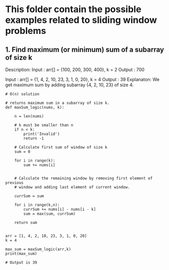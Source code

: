 # This folder contain the possible examples related to sliding window problems

## 1. Find maximum (or minimum) sum of a subarray of size k

Description:
Input : arr[] = {100, 200, 300, 400}, k = 2
Output : 700

Input : arr[] = {1, 4, 2, 10, 23, 3, 1, 0, 20}, k = 4
Output : 39
Explanaton: We get maximum sum by adding subarray {4, 2, 10, 23} of size 4.

```
# O(n) solution

# returns maximum sum in a subarray of size k.
def maxSum_logic(nums, k):

    n = len(nums)

    # k must be smaller than n
    if n < k:
        print('Invalid')
        return -1

    # Calculate first sum of window of size k
    sum = 0

    for i in range(k):
        sum += nums[i]


    # Calculate the remaining window by removing first element of previous
    # window and adding last element of current window.

    currSum = sum

    for i in range(k,n):
        currSum += nums[i] - nums[i - k]
        sum = max(sum, currSum)

    return sum


arr = [1, 4, 2, 10, 23, 3, 1, 0, 20]
k = 4

max_sum = maxSum_logic(arr,k)
print(max_sum)

# Output is 39

```
